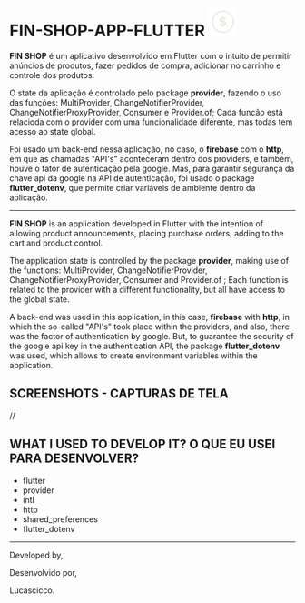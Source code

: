 # FIN-SHOP-APP-FLUTTER  <img src="assets/images/icon.png" width=50 height=50>

**FIN SHOP** é um aplicativo desenvolvido em Flutter com o intuito de permitir anúncios de produtos, fazer pedidos de compra, adicionar no carrinho e controle dos produtos.

O state da aplicação é controlado pelo package **provider**, fazendo o uso das funções: MultiProvider, ChangeNotifierProvider, ChangeNotifierProxyProvider, Consumer e Provider.of<Provider>; Cada funcão está relacioda com o provider com uma funcionalidade diferente, mas todas tem acesso ao state global.
  
Foi usado um back-end nessa aplicação, no caso, o **firebase** com o **http**, em que as chamadas "API's" aconteceram dentro dos providers, e também, houve o fator de autenticação pela google. Mas, para garantir segurança da chave api da google na API de autenticação, foi usado o package **flutter_dotenv**, que permite criar variáveis de ambiente dentro da aplicação.

<hr/>

**FIN SHOP** is an application developed in Flutter with the intention of allowing product announcements, placing purchase orders, adding to the cart and product control.

The application state is controlled by the package **provider**, making use of the functions: MultiProvider, ChangeNotifierProvider, ChangeNotifierProxyProvider, Consumer and Provider.of <Provider>; Each function is related to the provider with a different functionality, but all have access to the global state.
  
A back-end was used in this application, in this case, **firebase** with **http**, in which the so-called "API's" took place within the providers, and also, there was the factor of authentication by google. But, to guarantee the security of the google api key in the authentication API, the package **flutter_dotenv** was used, which allows to create environment variables within the application. 

## SCREENSHOTS - CAPTURAS DE TELA 
//

## WHAT I USED TO DEVELOP IT? O QUE EU USEI PARA DESENVOLVER? 

- flutter
- provider
- intl
- http
- shared_preferences
- flutter_dotenv

<hr/>

Developed by,

Desenvolvido por,

Lucascicco.
